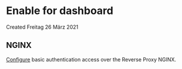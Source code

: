 # Enable for dashboard
Created Freitag 26 März 2021

NGINX
-----
[Configure](../../../NGINX/Installation/Authentication/Basic.md) basic authentication access over the Reverse Proxy NGINX.

